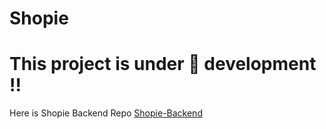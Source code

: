 # Shopie

# This project is under 🚧 development !!

Here is Shopie Backend Repo [Shopie-Backend](https://github.com/cyberboyanmol/Shopie-backend-save)
